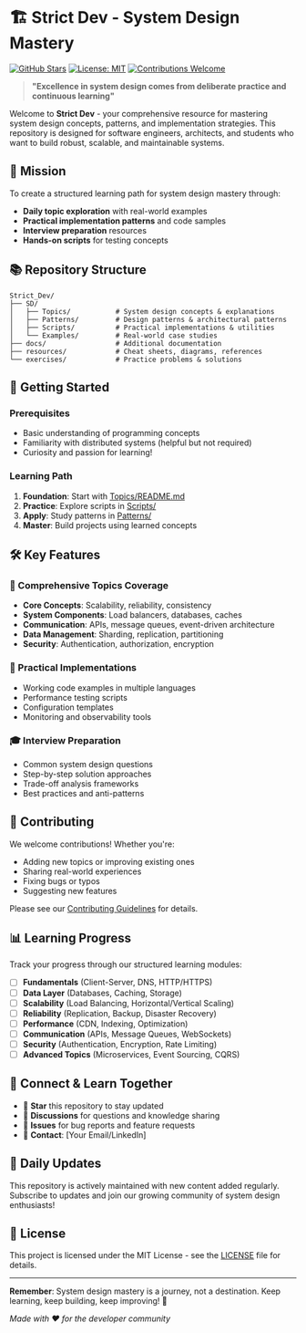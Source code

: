 # 🏗️ Strict Dev - System Design Mastery

[![GitHub Stars](https://img.shields.io/github/stars/your-username/strict-dev?style=social)](https://github.com/your-username/strict-dev)
[![License: MIT](https://img.shields.io/badge/License-MIT-yellow.svg)](https://opensource.org/licenses/MIT)
[![Contributions Welcome](https://img.shields.io/badge/contributions-welcome-brightgreen.svg?style=flat)](CONTRIBUTING.md)

> **"Excellence in system design comes from deliberate practice and continuous learning"**

Welcome to **Strict Dev** - your comprehensive resource for mastering system design concepts, patterns, and implementation strategies. This repository is designed for software engineers, architects, and students who want to build robust, scalable, and maintainable systems.

## 🎯 Mission

To create a structured learning path for system design mastery through:
- **Daily topic exploration** with real-world examples
- **Practical implementation patterns** and code samples
- **Interview preparation** resources
- **Hands-on scripts** for testing concepts

## 📚 Repository Structure

```
Strict_Dev/
├── SD/
│   ├── Topics/           # System design concepts & explanations
│   ├── Patterns/         # Design patterns & architectural patterns
│   ├── Scripts/          # Practical implementations & utilities
│   └── Examples/         # Real-world case studies
├── docs/                 # Additional documentation
├── resources/            # Cheat sheets, diagrams, references
└── exercises/            # Practice problems & solutions
```

## 🚀 Getting Started

### Prerequisites
- Basic understanding of programming concepts
- Familiarity with distributed systems (helpful but not required)
- Curiosity and passion for learning!

### Learning Path
1. **Foundation**: Start with [Topics/README.md](SD/Topics/README.md)
2. **Practice**: Explore scripts in [Scripts/](SD/Scripts/)
3. **Apply**: Study patterns in [Patterns/](SD/Patterns/)
4. **Master**: Build projects using learned concepts

## 🛠️ Key Features

### 📖 Comprehensive Topics Coverage
- **Core Concepts**: Scalability, reliability, consistency
- **System Components**: Load balancers, databases, caches
- **Communication**: APIs, message queues, event-driven architecture
- **Data Management**: Sharding, replication, partitioning
- **Security**: Authentication, authorization, encryption

### 🔧 Practical Implementations
- Working code examples in multiple languages
- Performance testing scripts
- Configuration templates
- Monitoring and observability tools

### 🎓 Interview Preparation
- Common system design questions
- Step-by-step solution approaches
- Trade-off analysis frameworks
- Best practices and anti-patterns

## 🤝 Contributing

We welcome contributions! Whether you're:
- Adding new topics or improving existing ones
- Sharing real-world experiences
- Fixing bugs or typos
- Suggesting new features

Please see our [Contributing Guidelines](CONTRIBUTING.md) for details.

## 📊 Learning Progress

Track your progress through our structured learning modules:

- [ ] **Fundamentals** (Client-Server, DNS, HTTP/HTTPS)
- [ ] **Data Layer** (Databases, Caching, Storage)
- [ ] **Scalability** (Load Balancing, Horizontal/Vertical Scaling)
- [ ] **Reliability** (Replication, Backup, Disaster Recovery)
- [ ] **Performance** (CDN, Indexing, Optimization)
- [ ] **Communication** (APIs, Message Queues, WebSockets)
- [ ] **Security** (Authentication, Encryption, Rate Limiting)
- [ ] **Advanced Topics** (Microservices, Event Sourcing, CQRS)

## 🔗 Connect & Learn Together

- 🌟 **Star** this repository to stay updated
- 💬 **Discussions** for questions and knowledge sharing
- 🐛 **Issues** for bug reports and feature requests
- 📧 **Contact**: [Your Email/LinkedIn]

## 📅 Daily Updates

This repository is actively maintained with new content added regularly. Subscribe to updates and join our growing community of system design enthusiasts!

## 📄 License

This project is licensed under the MIT License - see the [LICENSE](LICENSE) file for details.

---

**Remember**: System design mastery is a journey, not a destination. Keep learning, keep building, keep improving! 🚀

*Made with ❤️ for the developer community*
